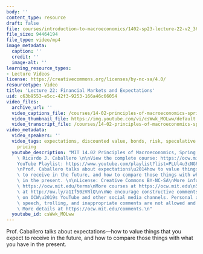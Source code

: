 ```yaml
---
body: ''
content_type: resource
draft: false
file: courses/introduction-to-macroeconomics/1402-sp23-lecture-22-v2_360p_16_9.mp4
file_size: 94464194
file_type: video/mp4
image_metadata:
  caption: ''
  credit: ''
  image-alt: ''
learning_resource_types:
- Lecture Videos
license: https://creativecommons.org/licenses/by-nc-sa/4.0/
resourcetype: Video
title: 'Lecture 22: Financial Markets and Expectations'
uid: c63b9553-e5cc-42f3-9253-166a46c66054
video_files:
  archive_url: ''
  video_captions_file: /courses/14-02-principles-of-macroeconomics-spring-2023/142bEaZ4frdcngq2QXCUewy-KLEW2hVW7_transcript.webvtt
  video_thumbnail_file: https://img.youtube.com/vi/csWwk_MOLww/default.jpg
  video_transcript_file: /courses/14-02-principles-of-macroeconomics-spring-2023/142bEaZ4frdcngq2QXCUewy-KLEW2hVW7_transcript.pdf
video_metadata:
  video_speakers: ''
  video_tags: expectations, discounted value, bonds, risk, speculative bubbles, asset
    pricing
  youtube_description: "MIT 14.02 Principles of Macroeconomics, Spring 2023\nInstructor:\
    \ Ricardo J. Caballero \n\nView the complete course: https://ocw.mit.edu/courses/14-02-principles-of-macroeconomics-spring-2023/\n\
    YouTube Playlist: https://www.youtube.com/playlist?list=PLUl4u3cNGP62EXoZ4B3_Ob7lRRwpGQxkb\n\
    \nProf. Caballero talks about expectations\u2014how to value things that you expect\
    \ to receive in the future, and how to compare those things with what you have\
    \ in the present. \n\nLicense: Creative Commons BY-NC-SA\nMore information at\
    \ https://ocw.mit.edu/terms\nMore courses at https://ocw.mit.edu\nSupport OCW\
    \ at http://ow.ly/a1If50zVRlQ\n\nWe encourage constructive comments and discussion\
    \ on OCW\u2019s YouTube and other social media channels. Personal attacks, hate\
    \ speech, trolling, and inappropriate comments are not allowed and may be removed.\
    \ More details at https://ocw.mit.edu/comments.\n"
  youtube_id: csWwk_MOLww
---
```

Prof. Caballero talks about expectations—how to value things that you expect to receive in the future, and how to compare those things with what you have in the present.